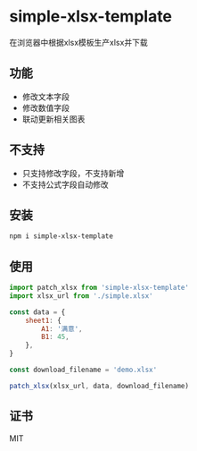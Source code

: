 # simple-xlsx-template

在浏览器中根据xlsx模板生产xlsx并下载

## 功能

- 修改文本字段
- 修改数值字段
- 联动更新相关图表

## 不支持

- 只支持修改字段，不支持新增
- 不支持公式字段自动修改

## 安装

```sh
npm i simple-xlsx-template
```

## 使用

```javascript
import patch_xlsx from 'simple-xlsx-template'
import xlsx_url from './simple.xlsx'

const data = {
    sheet1: {
        A1: '满意',
        B1: 45,
    },
}

const download_filename = 'demo.xlsx'

patch_xlsx(xlsx_url, data, download_filename)
```

## 证书

MIT
